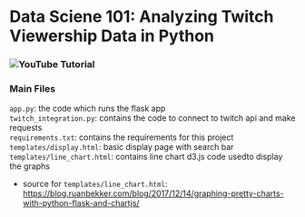 # Data Sciene 101: Analyzing Twitch Viewership Data in Python

### ![YouTube Tutorial](https://www.youtube.com/watch?v=nASfFE9kIas)

### Main Files 
`app.py`: the code which runs the flask app  
`twitch_integration.py`: contains the code to connect to twitch api and make requests  
`requirements.txt`: contains the requirements for this project  
`templates/display.html`: basic display page with search bar  
`templates/line_chart.html`: contains line chart d3.js code usedto display the graphs   
- source for `templates/line_chart.html`: https://blog.ruanbekker.com/blog/2017/12/14/graphing-pretty-charts-with-python-flask-and-chartjs/
